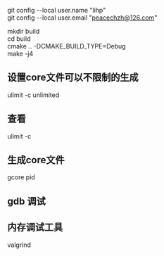 
git config --local user.name "lihp"  
git config --local user.email "peacechzh@126.com"  

mkdir build  
cd build  
cmake .. -DCMAKE_BUILD_TYPE=Debug  
make -j4  

## 设置core文件可以不限制的生成
ulimit -c unlimited

## 查看
ulimit -c

## 生成core文件 
gcore pid 

## gdb 调试  

## 内存调试工具
valgrind  
